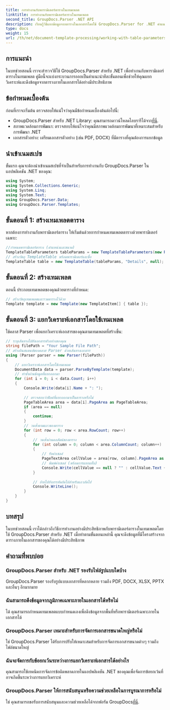 ```yaml
---
title: การทำงานกับพารามิเตอร์ตารางในเทมเพลต
linktitle: การทำงานกับพารามิเตอร์ตารางในเทมเพลต
second_title: GroupDocs.Parser .NET API
description: เรียนรู้วิธีแยกข้อมูลจากตารางในเอกสารโดยใช้ GroupDocs.Parser for .NET คำแนะนำทีละขั้นตอนสำหรับการใช้งานพารามิเตอร์ตาราง
type: docs
weight: 15
url: /th/net/document-template-processing/working-with-table-parameters-in-templates/
---
```

## การแนะนำ
ในบทช่วยสอนนี้ เราจะสำรวจวิธีใช้ GroupDocs.Parser สำหรับ .NET เพื่อทำงานกับพารามิเตอร์ตารางในเทมเพลต คู่มือนี้จะแบ่งกระบวนการออกเป็นคำแนะนำทีละขั้นตอนเพื่อช่วยให้คุณแยกวิเคราะห์และดึงข้อมูลจากตารางภายในเอกสารได้อย่างมีประสิทธิภาพ
## ข้อกำหนดเบื้องต้น
ก่อนที่เราจะเริ่มต้น ตรวจสอบให้แน่ใจว่าคุณมีข้อกำหนดเบื้องต้นต่อไปนี้:
-  GroupDocs.Parser สำหรับ .NET Library: คุณสามารถดาวน์โหลดไลบรารีได้จาก[ที่นี่](https://releases.groupdocs.com/parser/net/).
- สภาพแวดล้อมการพัฒนา: ตรวจสอบให้แน่ใจว่าคุณมีสภาพแวดล้อมการพัฒนาที่เหมาะสมสำหรับการพัฒนา .NET
- เอกสารตัวอย่าง: เตรียมเอกสารตัวอย่าง (เช่น PDF, DOCX) ที่มีตารางที่คุณต้องการแยกข้อมูล

## นำเข้าเนมสเปซ
ขั้นแรก คุณจะต้องนำเข้าเนมสเปซที่จำเป็นสำหรับการทำงานกับ GroupDocs.Parser ในแอปพลิเคชัน .NET ของคุณ:
```csharp
using System;
using System.Collections.Generic;
using System.Linq;
using System.Text;
using GroupDocs.Parser.Data;
using GroupDocs.Parser.Templates;
```
## ขั้นตอนที่ 1: สร้างเทมเพลตตาราง
หากต้องการทำงานกับพารามิเตอร์ตาราง ให้เริ่มต้นด้วยการกำหนดเทมเพลตตารางด้วยพารามิเตอร์เฉพาะ:
```csharp
//กำหนดพารามิเตอร์ตาราง (ตำแหน่งและขนาด)
TemplateTableParameters tableParams = new TemplateTableParameters(new Rectangle(new Point(35, 320), new Size(530, 55)), null);
// สร้างวัตถุ TemplateTable พร้อมพารามิเตอร์และชื่อ
TemplateTable table = new TemplateTable(tableParams, "Details", null);
```
## ขั้นตอนที่ 2: สร้างเทมเพลต
ตอนนี้ ประกอบเทมเพลตของคุณด้วยตารางที่กำหนด:
```csharp
// สร้างวัตถุเทมเพลตและรวมตารางไว้ด้วย
Template template = new Template(new TemplateItem[] { table });
```
## ขั้นตอนที่ 3: แยกวิเคราะห์เอกสารโดยใช้เทมเพลต
ใช้คลาส Parser เพื่อแยกวิเคราะห์เอกสารของคุณตามเทมเพลตที่สร้างขึ้น:
```csharp
// ระบุเส้นทางไปยังเอกสารตัวอย่างของคุณ
string filePath = "Your Sample File Path";
// สร้างอินสแตนซ์ของคลาส Parser ด้วยเส้นทางเอกสาร
using (Parser parser = new Parser(filePath))
{
    // แยกวิเคราะห์เอกสารโดยใช้เทมเพลต
    DocumentData data = parser.ParseByTemplate(template);
    // ทำซ้ำผ่านข้อมูลที่แยกออกมา
    for (int i = 0; i < data.Count; i++)
    {
        Console.Write(data[i].Name + ": ");
        
        // ตรวจสอบว่าฟิลด์ที่แยกออกมาเป็นตารางหรือไม่
        PageTableArea area = data[i].PageArea as PageTableArea;
        if (area == null)
        {
            continue;
        }
        // วนซ้ำตามแถวของตาราง
        for (int row = 0; row < area.RowCount; row++)
        {
            // วนซ้ำผ่านคอลัมน์ของตาราง
            for (int column = 0; column < area.ColumnCount; column++)
            {
                // รับค่าเซลล์
                PageTextArea cellValue = area[row, column].PageArea as PageTextArea;
                // พิมพ์ค่าเซลล์ (พร้อมการแยกแท็บ)
                Console.Write(cellValue == null ? "" : cellValue.Text + "\t");
            }
            
            // ย้ายไปยังบรรทัดถัดไปสำหรับแถวถัดไป
            Console.WriteLine();
        }
    }
}
```

## บทสรุป
ในบทช่วยสอนนี้ เราได้กล่าวถึงวิธีการทำงานอย่างมีประสิทธิภาพกับพารามิเตอร์ตารางในเทมเพลตโดยใช้ GroupDocs.Parser สำหรับ .NET เมื่อทำตามขั้นตอนเหล่านี้ คุณจะดึงข้อมูลที่มีโครงสร้างจากตารางภายในเอกสารของคุณได้อย่างมีประสิทธิภาพ

## คำถามที่พบบ่อย
### GroupDocs.Parser สำหรับ .NET รองรับไฟล์รูปแบบใดบ้าง
GroupDocs.Parser รองรับรูปแบบเอกสารที่หลากหลาย รวมถึง PDF, DOCX, XLSX, PPTX และอื่นๆ อีกมากมาย
### ฉันสามารถดึงข้อมูลจากภูมิภาคเฉพาะภายในเอกสารได้หรือไม่
ได้ คุณสามารถกำหนดเทมเพลตแบบกำหนดเองเพื่อดึงข้อมูลจากพื้นที่หรือพารามิเตอร์เฉพาะภายในเอกสารได้
### GroupDocs.Parser เหมาะสำหรับการจัดการเอกสารขนาดใหญ่หรือไม่
ใช่ GroupDocs.Parser ได้รับการปรับให้เหมาะสมสำหรับการจัดการเอกสารขนาดต่างๆ รวมถึงไฟล์ขนาดใหญ่
### ฉันจะจัดการกับข้อยกเว้นระหว่างการแยกวิเคราะห์เอกสารได้อย่างไร
คุณสามารถใช้เทคนิคการจัดการข้อผิดพลาดภายในแอปพลิเคชัน .NET ของคุณเพื่อจัดการข้อยกเว้นที่อาจเกิดขึ้นระหว่างการแยกวิเคราะห์
### GroupDocs.Parser ให้การสนับสนุนหรือความช่วยเหลือในการบูรณาการหรือไม่
 ใช่ คุณสามารถขอรับการสนับสนุนและความช่วยเหลือได้จากฟอรัม GroupDocs[ที่นี่](https://forum.groupdocs.com/c/parser/17).